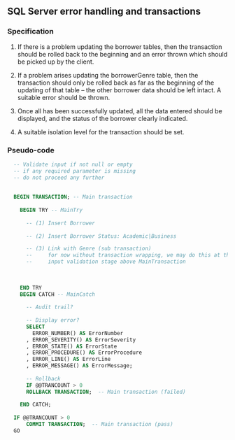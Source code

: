 SQL Server error handling and transactions
---

### Specification

1. If there is a problem updating the borrower tables, then the transaction should be rolled back to the beginning and an error thrown which should be picked up by the client. 

1. If a problem arises updating the borrowerGenre table, then the transaction should only be rolled back as far as the beginning of the updating of that table – the other borrower data should be left intact.
A suitable error should be thrown.

1. Once all has been successfully updated, all the data entered should be displayed, and the status of the borrower clearly indicated.

1. A suitable isolation level for the transaction should be set.

### Pseudo-code 

```SQL
  -- Validate input if not null or empty
  -- if any required parameter is missing
  -- do not proceed any further
   
    
  BEGIN TRANSACTION; -- Main transaction
    
    BEGIN TRY -- MainTry
      
      -- (1) Insert Borrower 
   
      -- (2) Insert Borrower Status: Academic|Business

      -- (3) Link with Genre (sub transaction)
      --     for now without transaction wrapping, we may do this at the 
      --     input validation stage above MainTransaction
      
         
   
    END TRY
    BEGIN CATCH -- MainCatch
    
      -- Audit trail?
      
      -- Display error?
      SELECT 
        ERROR_NUMBER() AS ErrorNumber
      , ERROR_SEVERITY() AS ErrorSeverity
      , ERROR_STATE() AS ErrorState
      , ERROR_PROCEDURE() AS ErrorProcedure
      , ERROR_LINE() AS ErrorLine
      , ERROR_MESSAGE() AS ErrorMessage;
      
      -- Rollback
      IF @@TRANCOUNT > 0
      ROLLBACK TRANSACTION;  -- Main transaction (failed)
    
    END CATCH;
    
  IF @@TRANCOUNT > 0
      COMMIT TRANSACTION;  -- Main transaction (pass)
  GO
  
    

```